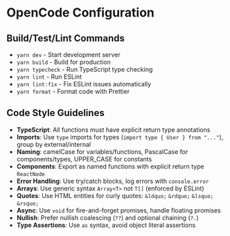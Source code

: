 # OpenCode Configuration

## Build/Test/Lint Commands
- `yarn dev` - Start development server
- `yarn build` - Build for production
- `yarn typecheck` - Run TypeScript type checking
- `yarn lint` - Run ESLint
- `yarn lint:fix` - Fix ESLint issues automatically
- `yarn format` - Format code with Prettier

## Code Style Guidelines
- **TypeScript**: All functions must have explicit return type annotations
- **Imports**: Use `type` imports for types (`import type { User } from "..."`), group by external/internal
- **Naming**: camelCase for variables/functions, PascalCase for components/types, UPPER_CASE for constants
- **Components**: Export as named functions with explicit return type `ReactNode`
- **Error Handling**: Use try/catch blocks, log errors with `console.error`
- **Arrays**: Use generic syntax `Array<T>` not `T[]` (enforced by ESLint)
- **Quotes**: Use HTML entities for curly quotes: `&ldquo;` `&rdquo;` `&lsquo;` `&rsquo;`
- **Async**: Use `void` for fire-and-forget promises, handle floating promises
- **Nullish**: Prefer nullish coalescing (`??`) and optional chaining (`?.`)
- **Type Assertions**: Use `as` syntax, avoid object literal assertions
